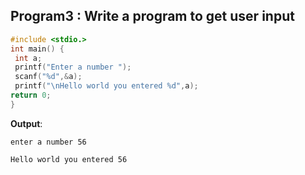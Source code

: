 ## Program3 : Write a program to get user input
```c
#include <stdio.>
int main() {
 int a;
 printf("Enter a number ");
 scanf("%d",&a);
 printf("\nHello world you entered %d",a);
return 0;  
}
```

**Output**:
```
enter a number 56

Hello world you entered 56
```
